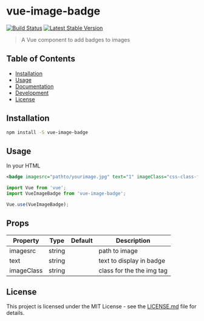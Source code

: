 # vue-image-badge
[![Build Status](https://travis-ci.org/resourcedesign/vue-image-badge.svg?branch=master)](https://travis-ci.org/resourcedesign/vue-image-badge)
[![Latest Stable Version](https://img.shields.io/npm/v/vue-image-badge.svg)](https://www.npmjs.com/package/vue-image-badge)

> A Vue component to add badges to images

## Table of Contents
- [Installation](#installation)
- [Usage](#usage)
- [Documentation](#documentation)
- [Development](#development)
- [License](#license)

## Installation

``` bash
npm install -S vue-image-badge
```

## Usage
In your HTML
``` xml
<badge imagesrc="pathto/yourimage.jpg" text="1" imageClass="css-class-for-image"/>
```

``` js
import Vue from 'vue';
import VueImageBadge from 'vue-image-badge';

Vue.use(VueImageBadge);

```

## Props

Property|Type|Default|Description
---|---|---|---
imagesrc|string||path to image
text|string||text to display in badge
imageClass|string||class for the the img tag

## License

This project is licensed under the MIT License - see the [LICENSE.md](LICENSE.md) file for details.
